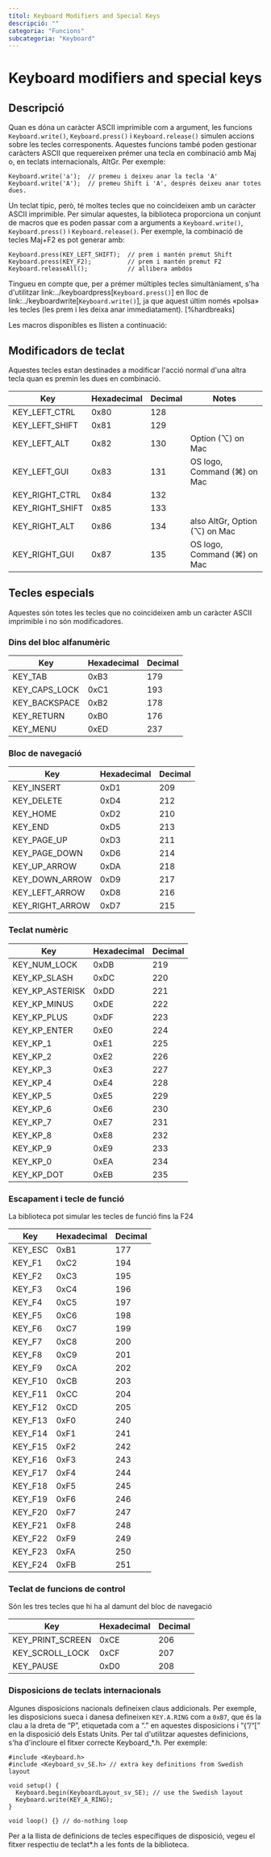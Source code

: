 ```yaml
---
títol: Keyboard Modifiers and Special Keys
descripció: ""
categoria: "Funcions"
subcategoria: "Keyboard"
---
```





# Keyboard modifiers and special keys

## Descripció
Quan es dóna un caràcter ASCII imprimible com a argument, les funcions `Keyboard.write()`, `Keyboard.press()` i `Keyboard.release()` simulen accions sobre les tecles corresponents. Aquestes funcions també poden gestionar caràcters ASCII que requereixen prémer una tecla en combinació amb Maj o, en teclats internacionals, AltGr. Per exemple:

```
Keyboard.write('a');  // premeu i deixeu anar la tecla 'A'
Keyboard.write('A');  // premeu Shift i 'A', després deixeu anar totes dues.
```

Un teclat típic, però, té moltes tecles que no coincideixen amb un caràcter ASCII imprimible. Per simular aquestes, la biblioteca proporciona un conjunt de macros que es poden passar com a arguments a `Keyboard.write()`, `Keyboard.press()` i `Keyboard.release()`. Per exemple, la combinació de tecles Maj+F2 es pot generar amb:

```
Keyboard.press(KEY_LEFT_SHIFT);  // prem i mantén premut Shift
Keyboard.press(KEY_F2);          // prem i mantén premut F2
Keyboard.releaseAll();           // allibera ambdós
```

Tingueu en compte que, per a prémer múltiples tecles simultàniament, s'ha d'utilitzar link:../keyboardpress[`Keyboard.press()`] en lloc de link:../keyboardwrite[`Keyboard.write()`], ja que aquest últim només «polsa» les tecles (les prem i les deixa anar immediatament).
[%hardbreaks]

Les macros disponibles es llisten a continuació:

## Modificadors de teclat

Aquestes tecles estan destinades a modificar l'acció normal d'una altra tecla quan es premin les dues en combinació.

| Key | Hexadecimal | Decimal | Notes |
| --- | ----------- | ------- | ----- |
|KEY_LEFT_CTRL  |0x80 |128 |
|KEY_LEFT_SHIFT |0x81 |129 |
|KEY_LEFT_ALT   |0x82 |130 |Option (⌥) on Mac
|KEY_LEFT_GUI   |0x83 |131 |OS logo, Command (⌘) on Mac
|KEY_RIGHT_CTRL |0x84 |132 |
|KEY_RIGHT_SHIFT |0x85 |133 |
|KEY_RIGHT_ALT  |0x86 |134 |also AltGr, Option (⌥) on Mac
|KEY_RIGHT_GUI  |0x87 |135 |OS logo, Command (⌘) on Mac


## Tecles especials

Aquestes són totes les tecles que no coincideixen amb un caràcter ASCII imprimible i no són modificadores.


### Dins del bloc alfanumèric


|Key	|Hexadecimal 	|Decimal |
|---	|----------- 	|------- | 
|KEY_TAB        |0xB3 |179 |
|KEY_CAPS_LOCK  |0xC1 |193 |
|KEY_BACKSPACE  |0xB2 |178 |
|KEY_RETURN     |0xB0 |176 |
|KEY_MENU       |0xED |237 |



### Bloc de navegació


|Key	|Hexadecimal 	|Decimal |
|---	|----------- 	|------- |
|KEY_INSERT     |0xD1 |209 |
|KEY_DELETE     |0xD4 |212 |
|KEY_HOME       |0xD2 |210 |
|KEY_END        |0xD5 |213 |
|KEY_PAGE_UP    |0xD3 |211 |
|KEY_PAGE_DOWN  |0xD6 |214 |
|KEY_UP_ARROW   |0xDA |218 |
|KEY_DOWN_ARROW |0xD9 |217 |
|KEY_LEFT_ARROW |0xD8 |216 |
|KEY_RIGHT_ARROW |0xD7 |215 |



### Teclat numèric


|Key	|Hexadecimal 	|Decimal |
|---	|----------- 	|------- |
|KEY_NUM_LOCK   |0xDB |219 |
|KEY_KP_SLASH   |0xDC |220 |
|KEY_KP_ASTERISK |0xDD |221 |
|KEY_KP_MINUS   |0xDE |222 |
|KEY_KP_PLUS    |0xDF |223 |
|KEY_KP_ENTER   |0xE0 |224 |
|KEY_KP_1       |0xE1 |225 |
|KEY_KP_2       |0xE2 |226 |
|KEY_KP_3       |0xE3 |227 |
|KEY_KP_4       |0xE4 |228 |
|KEY_KP_5       |0xE5 |229 |
|KEY_KP_6       |0xE6 |230 |
|KEY_KP_7       |0xE7 |231 |
|KEY_KP_8       |0xE8 |232 |
|KEY_KP_9       |0xE9 |233 |
|KEY_KP_0       |0xEA |234 |
|KEY_KP_DOT     |0xEB |235 |


### Escapament i tecle de funció

La biblioteca pot simular les tecles de funció fins la F24


|Key	|Hexadecimal 	|Decimal |
|---	|----------- 	|------- |
|KEY_ESC        |0xB1 |177 |
|KEY_F1         |0xC2 |194 |
|KEY_F2         |0xC3 |195 |
|KEY_F3         |0xC4 |196 |
|KEY_F4         |0xC5 |197 |
|KEY_F5         |0xC6 |198 |
|KEY_F6         |0xC7 |199 |
|KEY_F7         |0xC8 |200 |
|KEY_F8         |0xC9 |201 |
|KEY_F9         |0xCA |202 |
|KEY_F10        |0xCB |203 |
|KEY_F11        |0xCC |204 |
|KEY_F12        |0xCD |205 |
|KEY_F13        |0xF0 |240 |
|KEY_F14        |0xF1 |241 |
|KEY_F15        |0xF2 |242 |
|KEY_F16        |0xF3 |243 |
|KEY_F17        |0xF4 |244 |
|KEY_F18        |0xF5 |245 |
|KEY_F19        |0xF6 |246 |
|KEY_F20        |0xF7 |247 |
|KEY_F21        |0xF8 |248 |
|KEY_F22        |0xF9 |249 |
|KEY_F23        |0xFA |250 |
|KEY_F24        |0xFB |251 |


### Teclat de funcions de control

Són les tres tecles que hi ha al damunt del bloc de navegació

|Key	|Hexadecimal 	|Decimal |
|---	|----------- 	|------- |
|KEY_PRINT_SCREEN |0xCE |206 |Print Screen or PrtSc / SysRq |
|KEY_SCROLL_LOCK  |0xCF |207 | |
|KEY_PAUSE        |0xD0 |208 |Pause / Break |



### Disposicions de teclats internacionals

Algunes disposicions nacionals defineixen claus addicionals. Per exemple, les disposicions sueca i danesa defineixen `KEY.A.RING` com a `0xB7`, que és la clau a la dreta de “P”, etiquetada com a “.” en aquestes disposicions i “{”/“[” en la disposició dels Estats Units. Per tal d'utilitzar aquestes definicions, s'ha d'incloure el fitxer correcte Keyboard_*.h. Per exemple:

```
#include <Keyboard.h>
#include <Keyboard_sv_SE.h> // extra key definitions from Swedish layout

void setup() {
  Keyboard.begin(KeyboardLayout_sv_SE); // use the Swedish layout
  Keyboard.write(KEY_A_RING);
}

void loop() {} // do-nothing loop
```

Per a la llista de definicions de tecles específiques de disposició, vegeu el fitxer respectiu de teclat*.h a les fonts de la biblioteca.


